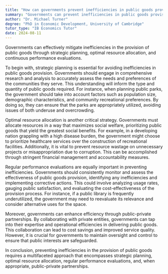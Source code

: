 ```yaml
---
title: "How can governments prevent inefficiencies in public goods provision?"
summary: "Governments can prevent inefficiencies in public goods provision through proper planning, efficient resource allocation, and regular performance evaluations."
author: "Dr. Michael Turner"
degree: "PhD in Economic Development, University of Cambridge"
tutor_type: "IB Economics Tutor"
date: 2024-08-11
---
```


Governments can effectively mitigate inefficiencies in the provision of public goods through strategic planning, optimal resource allocation, and continuous performance evaluations.

To begin with, strategic planning is essential for avoiding inefficiencies in public goods provision. Governments should engage in comprehensive research and analysis to accurately assess the needs and preferences of the communities they serve. This understanding will inform the type and quantity of public goods required. For instance, when planning public parks, the government should take into account factors such as population size, demographic characteristics, and community recreational preferences. By doing so, they can ensure that the parks are appropriately utilized, avoiding issues of both underuse and overcrowding.

Optimal resource allocation is another critical strategy. Governments must allocate resources in a way that maximizes social welfare, prioritizing public goods that yield the greatest social benefits. For example, in a developing nation grappling with a high disease burden, the government might choose to prioritize healthcare services over the construction of recreational facilities. Additionally, it is vital to prevent resource wastage on unnecessary projects or misappropriation due to corruption. This can be accomplished through stringent financial management and accountability measures.

Regular performance evaluations are equally important in preventing inefficiencies. Governments should consistently monitor and assess the effectiveness of public goods provision, identifying any inefficiencies and implementing corrective actions. This could involve analyzing usage rates, gauging public satisfaction, and evaluating the cost-effectiveness of the provision process. For instance, if a public library is frequently underutilized, the government may need to reevaluate its relevance and consider alternative uses for the space.

Moreover, governments can enhance efficiency through public-private partnerships. By collaborating with private entities, governments can tap into their expertise and operational efficiencies in delivering public goods. This collaboration can lead to cost savings and improved service quality. However, it is crucial for governments to maintain oversight and control to ensure that public interests are safeguarded.

In conclusion, preventing inefficiencies in the provision of public goods requires a multifaceted approach that encompasses strategic planning, optimal resource allocation, regular performance evaluations, and, when appropriate, public-private partnerships.
    